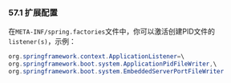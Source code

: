 ### 57.1 扩展配置

在`META-INF/spring.factories`文件中，你可以激活创建PID文件的`listener(s)`，示例：
```java
org.springframework.context.ApplicationListener=\
org.springframework.boot.system.ApplicationPidFileWriter,\
org.springframework.boot.system.EmbeddedServerPortFileWriter
```
